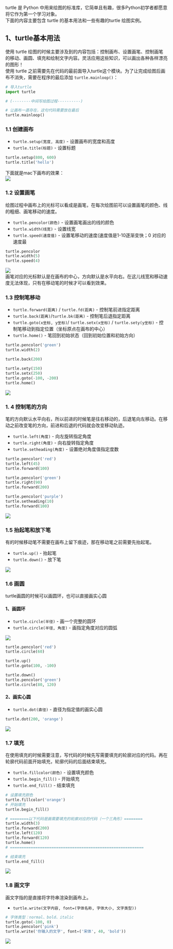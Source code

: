 turtle 是 Python 中用来绘图的标准库，它简单且有趣，很多Python初学者都愿意将它作为第一个学习对象。<br />下面的内容主要包含 turtle 的基本用法和一些有趣的turtle 绘图实例。
<a name="t4Vei"></a>
## 1、turtle基本用法
使用 turtle 绘图的时候主要涉及到的内容包括：控制画布、设置画笔、控制画笔的移动、画圆、填充和绘制文字内容。灵活应用这些知识，可以画出各种各样漂亮的图形！<br />使用 turtle 之前需要先在代码的最前面导入turtle这个模块。为了让完成绘图后画布不消失，需要在程序的最后添加 `turtle.mainloop()`：
```python
# 导入turtle
import turtle  

# (--------中间写绘图过程----------)

# 让画布一直存在，这句代码需要放在最后
turtle.mainloop()
```
<a name="tJkhx"></a>
### **1.1 创建画布**

- `turtle.setup(宽度, 高度)` - 设置画布的宽度和高度
- `turtle.title(标题)` - 设置标题
```python
turtle.setup(800, 600)
turtle.title('hello')
```
下面就是mac下画布的效果：<br />![](./img/1687913065214-500a4025-478d-456a-9b15-8894fdac53d4.png)
<a name="P8wIy"></a>
### **1.2 设置画笔**
绘图过程中画布上的光标可以看成是画笔，在每次绘图前可以设置画笔的颜色、线的粗细、画笔移动的速度。

- `turtle.pencolor(颜色)` - 设置画笔画出的线的颜色
- `turtle.width(线宽)` - 设置线宽
- `turtle.speed(速度值)` - 设置笔移动的速度(速度值是1-10逐渐变快；0 对应的速度最
```python
turtle.pencolor
turtle.width(5)
turtle.speed(4)
```
![](./img/1687913065243-2ae16b74-cc27-4ad0-95e7-d6523fd5bb40.png)<br />画笔对应的光标默认是在画布的中心，方向默认是水平向右。在这儿线宽和移动速度无法体现，只有在移动笔的时候才可以看到效果。
<a name="RaDdS"></a>
### **1.3 控制笔移动**

- `turtle.forward(距离)` / `turtle.fd(距离)` - 控制笔前进指定距离
- `turtle.back(距离)`/`turtle.bk(距离)` - 控制笔后退指定距离
- `turtle.goto(x坐标, y坐标)`/ `turtle.setx(x坐标)` / `turtle.sety(y坐标)` - 控制笔移动到指定位置（坐标原点在画布的中心）
- `turtle.home()` - 笔回到初始状态（回到初始位置和初始方向）
```python
turtle.pencolor('green') 
turtle.width(2)          

turtle.back(200)         

turtle.sety(150)         
turtle.setx(250)  
turtle.goto(-100, -200)       
turtle.home()
```
![](./img/1687913065238-81ca9618-5b8b-45de-8f31-d0aa0863e5cb.png)
<a name="PdjE4"></a>
### **1. 4 控制笔的方向**
笔的方向默认水平向右，所以前进的时候笔是往右移动的，后退笔向左移动。在移动之前改变笔的方向，前进和后退的代码就会改变移动轨迹。

- `turtle.left(角度)` - 向左旋转指定角度
- `turtle.right(角度)` - 向右旋转指定角度
- `turtle.setheading(角度)` - 设置绝对角度值指定度数
```python
turtle.pencolor('red')
turtle.left(45)
turtle.forward(100)

turtle.pencolor('green')
turtle.right(90)
turtle.forward(200)

turtle.pencolor('purple')
turtle.setheading(10)
turtle.forward(100)
```
![](./img/1687913065205-e22febbd-9e5f-4cd9-a3de-452a5ac31ca8.png)
<a name="OJs0d"></a>
### **1.5 抬起笔和放下笔**
有的时候移动笔不需要在画布上留下痕迹，那在移动笔之前需要先抬起笔。

- `turtle.up()` - 抬起笔
- `turtle.down()` - 放下笔

![](./img/1687913065786-1a01db7e-3e0d-4f1d-8ad4-4e6b5cbf44df.png)
<a name="jpEgO"></a>
### **1.6 画圆**
turtle画圆的时候可以画圆环，也可以直接画实心圆
<a name="LybPa"></a>
#### 1、画圆环

- `turtle.circle(半径)` - 画一个完整的圆环
- `turtle.circle(半径, 角度)` - 画指定角度对应的圆弧

![](./img/1687913065738-de89db8c-f264-48a9-833f-ea75fbacb911.png)
```python
turtle.pencolor('red')
turtle.circle(60)

turtle.up()
turtle.goto(100, -100)

turtle.down()
turtle.pencolor('green')
turtle.circle(80, 120)
```
<a name="zOOOR"></a>
#### 2、画实心圆

- `turtle.dot(直径)` - 直径为指定值的画实心圆
```python
turtle.dot(200, 'orange')
```
![](./img/1687913065811-b3496d1f-91ce-4cd3-9556-78627aba8cc6.png)
<a name="CAijV"></a>
### **1.7 填充**
在使用填充的时候需要注意，写代码的时候先写需要填充的轮廓对应的代码。再在轮廓代码前面开始填充，轮廓代码的后面结束填充。

- `turtle.fillcolor(颜色)` - 设置填充颜色
- `turtle.begin_fill()` - 开始填充
- `turtle.end_fill()` - 结束填充
```python
# 设置填充颜色
turtle.fillcolor('orange')
# 开始填充
turtle.begin_fill()

# ========以下代码是画需要填充的轮廓对应的代码（一个三角形）========
turtle.width(3)
turtle.forward(200)
turtle.left(120)
turtle.forward(120)
turtle.home()
# ==========================================================

# 结束填充
turtle.end_fill()
```
![](./img/1687913065837-5a47c78d-1654-46a7-a0d6-be8584b08ada.png)
<a name="w4zHZ"></a>
### **1.8 画文字**
画文字指的是直接将字符串渲染到画布上。

- `turtle.write(文字内容, font=(字体名称, 字体大小, 文字类型))`
```python
# 字体类型：normal、bold、italic
turtle.goto(-100, 0)
turtle.pencolor('pink')
turtle.write('你输入的文字', font=('宋体', 40, 'bold'))
```
![](./img/1687913065721-070de3a4-d243-4376-b758-231313d1f1df.png)

